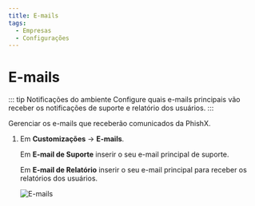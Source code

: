 ```yaml
---
title: E-mails
tags:
  - Empresas
  - Configurações
---
```

# E-mails

::: tip Notificações do ambiente
Configure quais e-mails principais vão receber os notificações de suporte e relatório dos usuários.
:::

Gerenciar os e-mails que receberão comunicados da PhishX.

1. Em **Customizações** -> **E-mails**.

   Em **E-mail de Suporte** inserir o seu e-mail principal de suporte.

   Em **E-mail de Relatório** inserir o seu e-mail principal para receber os relatórios dos usuários.

   ![E-mails](https://cdn.phishx.io/phishx-docs/images/phishx_companies_emails_01.webp)

